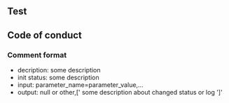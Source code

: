 ## Test
## Code of conduct

### Comment format
- decription: some description
- init status: some description
- input: parameter_name=parameter_value,...
- output: null or other,[' some description about changed status or log ']'

